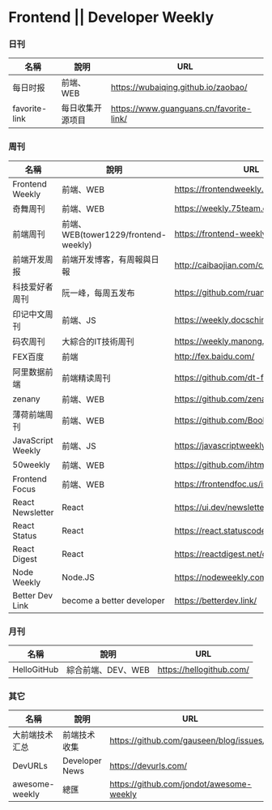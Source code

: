 # Frontend || Developer Weekly

### 日刊
|名稱|說明|URL|
|--|--|--|
|每日时报|前端、WEB|https://wubaiqing.github.io/zaobao/|
|favorite-link|每日收集开源项目|https://www.guanguans.cn/favorite-link/|

### 周刊
|名稱|說明|URL|
|--|--|--|
|Frontend Weekly|前端、WEB|https://frontendweekly.co/|
|奇舞周刊|前端、WEB|https://weekly.75team.com/|
|前端周刊|前端、WEB(tower1229/frontend-weekly)|https://frontend-weekly.com/|
|前端开发周报|前端开发博客，有周報與日報|http://caibaojian.com/c/weekly|
|科技爱好者周刊|阮一峰，每周五发布|https://github.com/ruanyf/weekly|
|印记中文周刊|前端、JS|https://weekly.docschina.org/javascript/|
|码农周刊|大綜合的IT技術周刊|https://weekly.manong.io/issues/|
|FEX百度|前端|http://fex.baidu.com/|
|阿里数据前端|前端精读周刊|https://github.com/dt-fe/weekly|
|zenany|前端、WEB|https://github.com/zenany/weekly|
|薄荷前端周刊|前端、WEB|https://github.com/BooheeFE/weekly|
|JavaScript Weekly|前端、JS|https://javascriptweekly.com/issues|
|50weekly|前端、WEB|https://github.com/ihtml5/50weekly|
|Frontend Focus|前端、WEB|https://frontendfoc.us/issues/449|
|React Newsletter|React|https://ui.dev/newsletters/react/|
|React Status|React|https://react.statuscode.com/issues|
|React Digest|React|https://reactdigest.net/digests|
|Node Weekly|Node.JS|https://nodeweekly.com/issues|
|Better Dev Link|become a better developer|https://betterdev.link/|

### 月刊
|名稱|說明|URL|
|--|--|--|
|HelloGitHub|綜合前端、DEV、WEB|https://hellogithub.com/|

### 其它
|名稱|說明|URL|
|--|--|--|
|大前端技术汇总|前端技术收集|https://github.com/gauseen/blog/issues/4|
|DevURLs|Developer News|https://devurls.com/|
|awesome-weekly|總匯|https://github.com/jondot/awesome-weekly|
